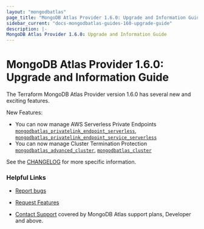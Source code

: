 ```yaml
---
layout: "mongodbatlas"
page_title: "MongoDB Atlas Provider 1.6.0: Upgrade and Information Guide"
sidebar_current: "docs-mongodbatlas-guides-160-upgrade-guide"
description: |-
MongoDB Atlas Provider 1.6.0: Upgrade and Information Guide
---
```


# MongoDB Atlas Provider 1.6.0: Upgrade and Information Guide

The Terraform MongoDB Atlas Provider version 1.6.0 has several new and exciting features.

New Features:
* You can now manage AWS Serverless Private Endpoints [`mongodbatlas_privatelink_endpoint_serverless`](https://registry.terraform.io/providers/mongodb/mongodbatlas/latest/docs/resources/privatelink_endpoint_serverless), [`mongodbatlas_privatelink_endpoint_service_serverless`](https://registry.terraform.io/providers/mongodb/mongodbatlas/latest/docs/resources/privatelink_endpoint_service_serverless)
* You can now manage Cluster Termination Protection [`mongodbatlas_advanced_cluster`](https://registry.terraform.io/providers/mongodb/mongodbatlas/latest/docs/resources/advanced_cluster), [`mongodbatlas_cluster`](https://registry.terraform.io/providers/mongodb/mongodbatlas/latest/docs/resources/cluster) 


See the [CHANGELOG](https://github.com/mongodb/terraform-provider-mongodbatlas/blob/master/CHANGELOG.md) for more specific information.


### Helpful Links

* [Report bugs](https://github.com/mongodb/terraform-provider-mongodbatlas/issues)

* [Request Features](https://feedback.mongodb.com/forums/924145-atlas?category_id=370723)

* [Contact Support](https://docs.atlas.mongodb.com/support/) covered by MongoDB Atlas support plans, Developer and above.
